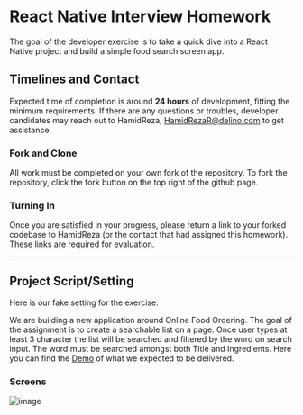 # React Native Interview Homework
The goal of the developer exercise is to take a quick dive into a React Native project and build a simple food search screen app.

## Timelines and Contact
Expected time of completion is around **24 hours** of development, fitting the minimum requirements. If there are any questions or troubles, developer candidates may reach out to HamidReza, HamidRezaR@delino.com to get assistance.

### Fork and Clone

All work must be completed on your own fork of the repository. To fork the repository, click the fork button on the top right of the github page.

### Turning In
Once you are satisfied in your progress, please return a link to your forked codebase to HamidReza (or the contact that had assigned this homework). These links are required for evaluation.

-------------------

## Project Script/Setting
Here is our fake setting for the exercise:

We are building a new application around Online Food Ordering. The goal of the assignment is to create a searchable list on a page. Once user types at least 3 character the list will be searched and filtered by the word on search input. The word must be searched amongst both Title and Ingredients.
Here you can find the [Demo](https://www.figma.com/proto/0ZwzpQPbGjXONo4I7bYilt/ReactNative-Task?page-id=0%3A1&node-id=0%3A1&viewport=366%2C117%2C0.56&scaling=scale-down) of what we expected to be delivered.

### Screens
![image](https://user-images.githubusercontent.com/546552/169763697-d64bd994-cbac-4250-856f-856ba7340d13.png)
